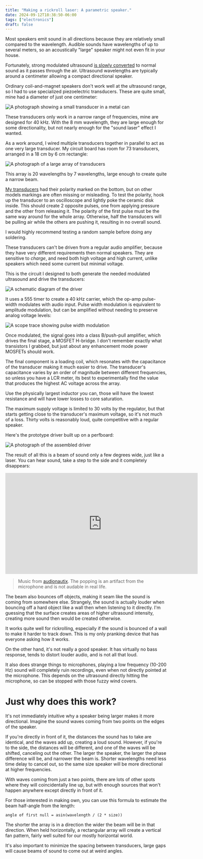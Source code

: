 ```yaml
---
title: "Making a rickroll laser: A parametric speaker."
date: 2024-09-12T18:38:50-06:00
tags: ["electronics"]
draft: false
---
```


Most speakers emit sound in all directions because they are relatively small compared to the wavelength.
Audible sounds have wavelengths of up to several meters, so an acoustically "large" speaker might not even fit in your house.

Fortunately, strong modulated ultrasound [is slowly converted](https://en.wikipedia.org/wiki/Nonlinear_acoustics) to normal sound as it passes through the air.
Ultrasound wavelengths are typically around a centimeter allowing a compact directional speaker.

Ordinary coil-and-magnet speakers don't work well at the ultrasound range, so I had to use specialized piezoelectric transducers.
These are quite small, mine had a diameter of just one centimeter:

![A photograph showing a small transducer in a metal can](trans.jpg)

These transducers only work in a narrow range of frequencies, mine are designed for 40 kHz.
With the 8 mm wavelength, they are large enough for some directionality, but not nearly enough for the "sound laser" effect I wanted.

As a work around, I wired multiple transducers together in parallel to act as one very large transducer.
My circuit board has room for 73 transducers, arranged in a 18 cm by 6 cm rectangle:

![A photograph of a large array of transducers](array.jpg)

This array is 20 wavelengths by 7 wavelengths, large enough to create quite a narrow beam.

[My transducers](https://www.digikey.com/en/products/detail/cui-devices/CUSA-TR80-15-2000-TH/13687405) had their polarity marked on the bottom, but on other models markings are often missing or misleading.
To test the polarity, hook up the transducer to an oscilloscope and lightly poke the ceramic disk inside. 
This should create 2 opposite pulses, one from applying pressure and the other from releasing it.
The polarity of the first pulse must be the same way around for the whole array.
Otherwise, half the transducers will be pulling air while the others are pushing it, resulting in no overall sound.

I would highly recommend testing a random sample before doing any soldering.

These transducers can't be driven from a regular audio amplifier, because they have very different requirements then normal speakers.
They are sensitive to *charge*, and need both high voltage and high current, unlike speakers which need some current but minimal voltage.

This is the circuit I designed to both generate the needed modulated ultrasound and drive the transducers:

![A schematic diagram of the driver](driver_sch.png)

It uses a 555 timer to create a 40 kHz carrier, which the op-amp pulse-width modulates with audio input.
Pulse width modulation is equivalent to amplitude modulation, but can be amplified without needing to preserve analog voltage levels:

![A scope trace showing pulse width modulation](pwm.png)

Once modulated, the signal goes into a class B/push-pull amplifier, which drives the final stage, a MOSFET H-bridge.
I don't remember exactly what transistors I grabbed, but just about any enhancement mode power MOSFETs should work.

The final component is a loading coil, which resonates with the capacitance of the transducer making it much easier to drive.
The transducer's capacitance varies by an order of magnitude between different frequencies, so unless you have a LCR meter, its best to experimentally find the value that produces the highest AC voltage across the array.

Use the physically largest inductor you can, those will have the lowest resistance and will have lower losses to core saturation.

The maximum supply voltage is limited to 30 volts by the regulator, but that starts getting close to the transducer's maximum voltage, so it's not much of a loss.
Thirty volts is reasonably loud, quite competitive with a regular speaker.

Here's the prototype driver built up on a perfboard:

![A photograph of the assembled driver](driver.jpg)

The result of all this is a beam of sound only a few degrees wide, just like a laser.
You can hear sound, take a step to the side and it completely disappears:

<iframe width="600" height="315" src="https://www.youtube.com/embed/YzRGDPET4Sw?si=k0ZCcU5Jo78Oe4n8" title="Video" frameborder="0" allow="encrypted-media; picture-in-picture;" referrerpolicy="strict-origin-when-cross-origin" allowfullscreen></iframe>

> Music from [audionautix](http://audionautix.com).
> The popping is an artifact from the microphone and is not audable in real life.

The beam also bounces off objects, making it seam like the sound is coming from somewhere else.
Strangely, the sound is actually louder when bouncing off a hard object like a wall then when listening to it directly. 
I'm guessing that the surface creates areas of higher ultrasound intensity, creating more sound then would be created otherwise.

It works quite well for rickrolling, especially if the sound is bounced of a wall to make it harder to track down.
This is my only pranking device that has everyone asking how it works.

On the other hand, it's not really a good speaker.
It has virtually no bass response, tends to distort louder audio, and is not all that loud.

It also does strange things to microphones, playing a low frequency (10-200 Hz) sound will completely ruin recordings, even when not directly pointed at the microphone.
This depends on the ultrasound directly hitting the microphone, so can be stopped with those fuzzy wind covers.

# Just why does this work?

It's not immediately intuitive why a speaker being larger makes it more directional.
Imagine the sound waves coming from two points on the edges of the speaker.

If you're directly in front of it, the distances the sound has to take are identical, and the waves add up, creating a loud sound.
However, if you're to the side, the distances will be different, and one of the waves will be shifted, canceling out the other.
The larger the speaker, the larger the phase difference will be, and narrower the beam is.
Shorter wavelengths need less time delay to cancel out, so the same size speaker will be more directional at higher frequencies.

With waves coming from just a two points, there are lots of other spots where they will coincidentally line up, but with enough sources that won't happen anywhere except directly in front of it.

For those interested in making own, you can use this formula to estimate the beam half-angle from the length:

```
angle of first null = asin(wavelength / (2 * size))
```

The shorter the array is in a direction the wider the beam will be in that direction.
When held horizontally, a rectangular array will create a vertical fan pattern, fairly well suited for our mostly horizontal world.

It's also important to minimize the spacing between transducers, large gaps will cause beams of sound to come out at weird angles.

